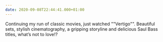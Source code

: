 ```yaml
---
date: 2020-09-08T22:44:41.000+01:00
---
```


Continuing my run of classic movies, just watched ""Vertigo"". Beautiful sets, stylish cinematography, a gripping storyline and delicious Saul Bass titles, what’s not to love!?
